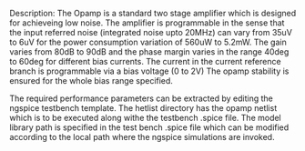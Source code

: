 Description:
The Opamp is a standard two stage amplifier which is designed for achieveing low noise. 
The amplifier is programmable in the sense that the input referred noise (integrated noise upto 20MHz) can vary from 35uV to 6uV for the power consumption variation of 560uW to 5.2mW.
The gain varies from 80dB to 90dB and the phase margin varies in the range 40deg to 60deg for different bias currents.
The current in the current reference branch is programmable via a bias voltage (0 to 2V)
The opamp stability is ensured for the whole bias range specified.

The required performance parameters can be extracted by editing the ngspice testbench template. The hetlist directory has the opamp netlist which is to be executed along withe the testbench .spice file.
The model library path is specified in the test bench .spice file which can be modified according to the local path where the ngspice simulations are invoked.
